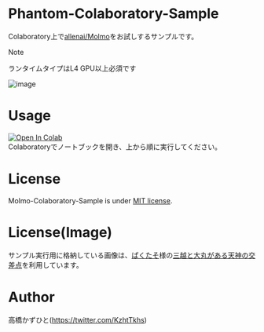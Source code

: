 # Phantom-Colaboratory-Sample
Colaboratory上で[allenai/Molmo](https://huggingface.co/collections/allenai/molmo-66f379e6fe3b8ef090a8ca19)をお試しするサンプルです。<bR>

> [!NOTE]
> ランタイムタイプはL4 GPU以上必須です

![image](https://github.com/user-attachments/assets/484b6b34-2584-4e29-8b51-cce8f86fd610)


# Usage
[![Open In Colab](https://colab.research.google.com/assets/colab-badge.svg)](https://colab.research.google.com/github/Kazuhito00/Phantom-Colaboratory-Sample/blob/main/Phantom-Colaboratory-Sample.ipynb)<br>
Colaboratoryでノートブックを開き、上から順に実行してください。

# License 
Molmo-Colaboratory-Sample is under [MIT license](LICENSE).

# License(Image)
サンプル実行用に格納している画像は、[ぱくたそ](https://www.pakutaso.com)様の[三越と大丸がある天神の交差点](https://www.pakutaso.com/20210618154post-35149.html)を利用しています。

# Author
高橋かずひと(https://twitter.com/KzhtTkhs)
